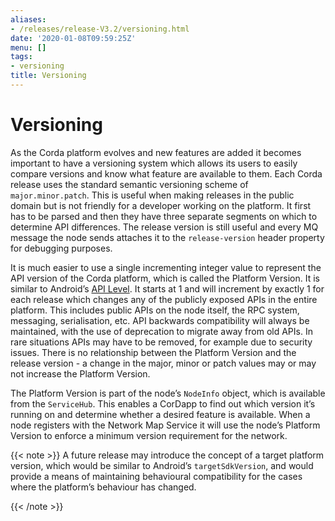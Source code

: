 ```yaml
---
aliases:
- /releases/release-V3.2/versioning.html
date: '2020-01-08T09:59:25Z'
menu: []
tags:
- versioning
title: Versioning
---
```



# Versioning

As the Corda platform evolves and new features are added it becomes important to have a versioning system which allows
its users to easily compare versions and know what feature are available to them. Each Corda release uses the standard
semantic versioning scheme of `major.minor.patch`. This is useful when making releases in the public domain but is not
friendly for a developer working on the platform. It first has to be parsed and then they have three separate segments on
which to determine API differences. The release version is still useful and every MQ message the node sends attaches it
to the `release-version` header property for debugging purposes.

It is much easier to use a single incrementing integer value to represent the API version of the Corda platform, which
is called the Platform Version. It is similar to Android’s [API Level](https://developer.android.com/guide/topics/manifest/uses-sdk-element.html).
It starts at 1 and will increment by exactly 1 for each release which changes any of the publicly exposed APIs in the
entire platform. This includes public APIs on the node itself, the RPC system, messaging, serialisation, etc. API backwards
compatibility will always be maintained, with the use of deprecation to migrate away from old APIs. In rare situations
APIs may have to be removed, for example due to security issues. There is no relationship between the Platform Version
and the release version - a change in the major, minor or patch values may or may not increase the Platform Version.

The Platform Version is part of the node’s `NodeInfo` object, which is available from the `ServiceHub`. This enables
a CorDapp to find out which version it’s running on and determine whether a desired feature is available. When a node
registers with the Network Map Service it will use the node’s Platform Version to enforce a minimum version requirement
for the network.

{{< note >}}
A future release may introduce the concept of a target platform version, which would be similar to Android’s
`targetSdkVersion`, and would provide a means of maintaining behavioural compatibility for the cases where the
platform’s behaviour has changed.

{{< /note >}}
